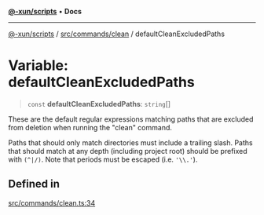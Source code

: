 [**@-xun/scripts**](../../../../README.md) • **Docs**

***

[@-xun/scripts](../../../../README.md) / [src/commands/clean](../README.md) / defaultCleanExcludedPaths

# Variable: defaultCleanExcludedPaths

> `const` **defaultCleanExcludedPaths**: `string`[]

These are the default regular expressions matching paths that are excluded
from deletion when running the "clean" command.

Paths that should only match directories must include a trailing slash. Paths
that should match at any depth (including project root) should be prefixed
with `(^|/)`. Note that periods must be escaped (i.e. `'\\.'`).

## Defined in

[src/commands/clean.ts:34](https://github.com/Xunnamius/xscripts/blob/dab28cbd16e1a8b65bb5fd311af787e2401e7d30/src/commands/clean.ts#L34)
